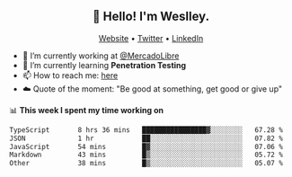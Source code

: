 <h2 align="center">👋 Hello! I'm Weslley.</h2>
<p align="center">
  <a href="http://weslleyneri.com.br">Website</a> •
  <a href="https://twitter.com/Weslley_Neri">Twitter</a> •
  <a href="https://www.linkedin.com/in/weslley-neri-3658908b">LinkedIn</a>
</p>


- 🔭 I’m currently working at [@MercadoLibre](https://github.com/mercadolibre)
- 🌱 I’m currently learning **Penetration Testing**
- 📫 How to reach me: [here](mailto:weslley39@gmail.com)
- ☁️ Quote of the moment: "Be good at something, get good or give up"

📊 **This week I spent my time working on**
<!--START_SECTION:waka-->

```txt
TypeScript       8 hrs 36 mins   ████████████████▓░░░░░░░░   67.28 %
JSON             1 hr            ██░░░░░░░░░░░░░░░░░░░░░░░   07.82 %
JavaScript       54 mins         █▓░░░░░░░░░░░░░░░░░░░░░░░   07.06 %
Markdown         43 mins         █▒░░░░░░░░░░░░░░░░░░░░░░░   05.72 %
Other            38 mins         █▒░░░░░░░░░░░░░░░░░░░░░░░   05.07 %
```

<!--END_SECTION:waka-->

<!-- Inspired by https://github.com/gruselhaus/gruselhaus -->